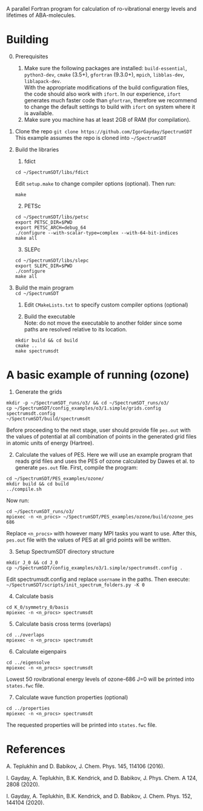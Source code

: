 A parallel Fortran program for calculation of ro-vibrational energy levels and lifetimes of ABA-molecules.

# Building

0. Prerequisites
    1. Make sure the following packages are installed: `build-essential`, `python3-dev`, `cmake` (3.5+), `gfortran` (9.3.0+), `mpich`, `libblas-dev`, `liblapack-dev`.  
    With the appropriate modifications of the build configuration files, the code should also work with `ifort`. In our experience, `ifort` generates much faster code than `gfortran`, therefore we recommend to change the default settings to build with `ifort` on system where it is available. 
    2. Make sure you machine has at least 2GB of RAM (for compilation).

1. Clone the repo
`git clone https://github.com/IgorGayday/SpectrumSDT`  
This example assumes the repo is cloned into `~/SpectrumSDT`

2. Build the libraries

    1. fdict
    
    ```
    cd ~/SpectrumSDT/libs/fdict
    ```
    Edit `setup.make` to change compiler options (optional). Then run:
    ```
    make
    ```

    2. PETSc
    ```
    cd ~/SpectrumSDT/libs/petsc
    export PETSC_DIR=$PWD
    export PETSC_ARCH=debug_64
    ./configure --with-scalar-type=complex --with-64-bit-indices
    make all
    ```

    3. SLEPc
    ```
    cd ~/SpectrumSDT/libs/slepc
    export SLEPC_DIR=$PWD
    ./configure
    make all
    ```

3. Build the main program  
`cd ~/SpectrumSDT`

    1. Edit `CMakeLists.txt` to specify custom compiler options (optional)  

    2. Build the executable  
    Note: do not move the executable to another folder since some paths are resolved relative to its location.  
    ```
    mkdir build && cd build
    cmake ..
    make spectrumsdt
    ```

# A basic example of running (ozone)

1. Generate the grids
```
mkdir -p ~/SpectrumSDT_runs/o3/ && cd ~/SpectrumSDT_runs/o3/
cp ~/SpectrumSDT/config_examples/o3/1.simple/grids.config spectrumsdt.config
~/SpectrumSDT/build/spectrumsdt
```
Before proceeding to the next stage, user should provide file `pes.out` with the values of potential at all combination of points in the generated grid files in atomic units of energy (Hartree).

2. Calculate the values of PES. Here we will use an example program that reads grid files and uses the PES of ozone calculated by Dawes et al. to generate `pes.out` file. First, compile the program:
```
cd ~/SpectrumSDT/PES_examples/ozone/
mkdir build && cd build
../compile.sh
```
Now run:
```
cd ~/SpectrumSDT_runs/o3/
mpiexec -n <n_procs> ~/SpectrumSDT/PES_examples/ozone/build/ozone_pes 686
```
Replace `<n_procs>` with however many MPI tasks you want to use. After this, `pes.out` file with the values of PES at all grid points will be written.

3. Setup SpectrumSDT directory structure
```
mkdir J_0 && cd J_0
cp ~/SpectrumSDT/config_examples/o3/1.simple/spectrumsdt.config .
```
Edit spectrumsdt.config and replace `username` in the paths. Then execute:  
`~/SpectrumSDT/scripts/init_spectrum_folders.py -K 0`

4. Calculate basis
```
cd K_0/symmetry_0/basis
mpiexec -n <n_procs> spectrumsdt
```

5. Calculate basis cross terms (overlaps)
```
cd ../overlaps
mpiexec -n <n_procs> spectrumsdt
```

6. Calculate eigenpairs
```
cd ../eigensolve
mpiexec -n <n_procs> spectrumsdt
```
Lowest 50 rovibrational energy levels of ozone-686 J=0 will be printed into `states.fwc` file.

7. Calculate wave function properties (optional)
```
cd ../properties
mpiexec -n <n_procs> spectrumsdt
```
The requested properties will be printed into `states.fwc` file.

# References

A. Teplukhin and D. Babikov, J. Chem. Phys. 145, 114106 (2016).

I. Gayday, A. Teplukhin, B.K. Kendrick, and D. Babikov, J. Phys. Chem. A 124, 2808 (2020).

I. Gayday, A. Teplukhin, B.K. Kendrick, and D. Babikov, J. Chem. Phys. 152, 144104 (2020).
